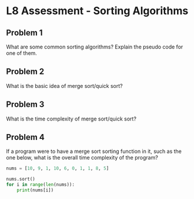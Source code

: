 # L8 Assessment - Sorting Algorithms
## Problem 1

What are some common sorting algorithms? Explain the pseudo code for one of them.

## Problem 2

What is the basic idea of merge sort/quick sort?

## Problem 3

What is the time complexity of merge sort/quick sort?

## Problem 4

If a program were to have a merge sort sorting function in it, such as the one below, what is the overall time complexity of the program?

```python
nums = [10, 9, 1, 10, 6, 0, 1, 1, 8, 5]

nums.sort()
for i in range(len(nums)):
    print(nums[i])
```
